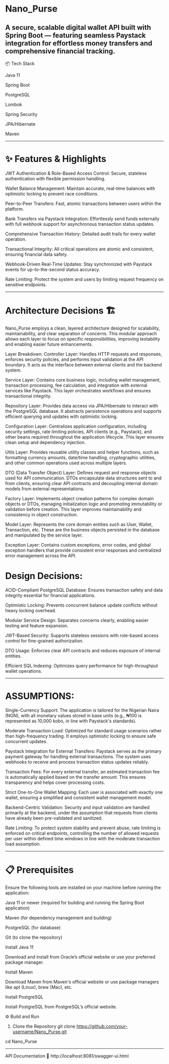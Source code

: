 # Nano_Purse

A secure, scalable digital wallet API built with Spring Boot — featuring seamless Paystack integration for effortless money transfers and comprehensive financial tracking.
---


📦 Tech Stack

Java 11

Spring Boot

PostgreSQL

Lombok

Spring Security

JPA/Hibernate

Maven

---

# ✨ Features & Highlights


JWT Authentication & Role-Based Access Control: Secure, stateless authentication with flexible permission handling.

Wallet Balance Management: Maintain accurate, real-time balances with optimistic locking to prevent race conditions.

Peer-to-Peer Transfers: Fast, atomic transactions between users within the platform.

Bank Transfers via Paystack Integration: Effortlessly send funds externally with full webhook support for asynchronous transaction status updates.

Comprehensive Transaction History: Detailed audit trails for every wallet operation.

Transactional Integrity: All critical operations are atomic and consistent, ensuring financial data safety.

Webhook-Driven Real-Time Updates: Stay synchronized with Paystack events for up-to-the-second status accuracy.

Rate Limiting: Protect the system and users by limiting request frequency on sensitive endpoints.


---

# Architecture Decisions 🏗️

Nano_Purse employs a clean, layered architecture designed for scalability, maintainability, and clear separation of concerns. 
This modular approach allows each layer to focus on specific responsibilities, improving testability and enabling easier future enhancements.

Layer Breakdown:
Controller Layer:
Handles HTTP requests and responses, enforces security policies, and performs input validation at the API boundary.
It acts as the interface between external clients and the backend system.

Service Layer:
Contains core business logic, including wallet management, transaction processing, fee calculation, and integration with external services like Paystack. 
This layer orchestrates workflows and ensures transactional integrity.

Repository Layer:
Provides data access via JPA/Hibernate to interact with the PostgreSQL database. 
It abstracts persistence operations and supports efficient querying and updates with optimistic locking.

Configuration Layer:
Centralizes application configuration, including security settings, rate limiting policies, API clients (e.g., Paystack), and other beans required throughout the application lifecycle. 
This layer ensures clean setup and dependency injection.

Utils Layer:
Provides reusable utility classes and helper functions, such as formatting currency amounts, date/time handling, cryptographic utilities, and other common operations used across multiple layers.

DTO (Data Transfer Object) Layer:
Defines request and response objects used for API communication. DTOs encapsulate data structures sent to and from clients,
ensuring clear API contracts and decoupling internal domain models from external representations.

Factory Layer:
Implements object creation patterns for complex domain objects or DTOs, managing initialization logic and promoting immutability or validation before creation.
This layer improves maintainability and consistency in object construction.

Model Layer:
Represents the core domain entities such as User, Wallet, Transaction, etc. These are the business objects persisted in the database and manipulated by the service layer.

Exception Layer:
Contains custom exceptions, error codes, and global exception handlers that provide consistent error responses and centralized error management across the API.


# Design Decisions:

ACID-Compliant PostgreSQL Database: Ensures transaction safety and data integrity essential for financial applications.

Optimistic Locking: Prevents concurrent balance update conflicts without heavy locking overhead.

Modular Service Design: Separates concerns clearly, enabling easier testing and feature expansion.

JWT-Based Security: Supports stateless sessions with role-based access control for fine-grained authorization.

DTO Usage: Enforces clear API contracts and reduces exposure of internal entities.

Efficient SQL Indexing: Optimizes query performance for high-throughput wallet operations.

---


# ASSUMPTIONS:


Single-Currency Support: The application is tailored for the Nigerian Naira (NGN), with all monetary values stored in base units 
(e.g., ₦100 is represented as 10,000 kobo, in line with Paystack's standards).

Moderate Transaction Load: Optimized for standard usage scenarios rather than high-frequency trading. 
It employs optimistic locking to ensure safe concurrent updates.

Paystack Integration for External Transfers: Paystack serves as the primary payment gateway for handling external transactions. 
The system uses webhooks to receive and process transaction status updates reliably.

Transaction Fees: For every external transfer, an estimated transaction fee is automatically applied based on the transfer amount.
This ensures transparency and helps cover processing costs.

Strict One-to-One Wallet Mapping: Each user is associated with exactly one wallet, ensuring a simplified and consistent wallet management model.

Backend-Centric Validation: Security and input validation are handled primarily at the backend, under the assumption that requests from clients have already been pre-validated and sanitized.

Rate Limiting: To protect system stability and prevent abuse, rate limiting is enforced on critical endpoints, controlling the number of allowed requests per user within defined time windows 
in line with the moderate transaction load assumption.




---

# 📋 Prerequisites

Ensure the following tools are installed on your machine before running the application:

Java 11 or newer (required for building and running the Spring Boot application)

Maven (for dependency management and building)

PostgreSQL (for database)

Git (to clone the repository)

Install Java 11

Download and install from Oracle’s official website or use your preferred package manager.

Install Maven

Download Maven from Maven's official website or use package managers like apt (Linux), brew (Mac), etc.

Install PostgreSQL

Install PostgreSQL from PostgreSQL’s official website.


⚙️ Build and Run

1. Clone the Repository
git clone https://github.com/your-username/Nano_Purse.git

cd Nano_Purse


---


API Documentation 📖
http://localhost:8081/swagger-ui.html



